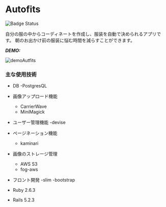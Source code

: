 # Autofits

![Badge Status](https://ci-as-a-service)

自分の服の中からコーディネートを作成し、服装を自動で決められるアプリです。
朝のお出かけ前の服装に悩む時間を減らすことができます。

***DEMO:***

![demoAutfits](https://user-images.githubusercontent.com/51501611/61927797-1a7d4400-afb1-11e9-8127-3097543ce8ea.gif)

### 主な使用技術
- DB
  -PostgresQL
- 画像アップロード機能
  - CarrierWave
  - MiniMagick
- ユーザー管理機能
  -devise
- ページネーション機能
  - kaminari
- 画像のストレージ管理
  - AWS S3
  - fog-aws
- フロント開発
  -slim
  -bootstrap

- Ruby 2.6.3
- Rails 5.2.3
